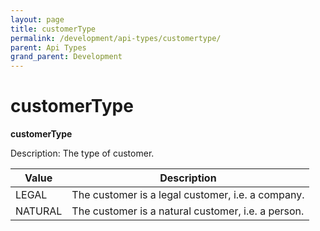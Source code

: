 ```yaml
---
layout: page
title: customerType
permalink: /development/api-types/customertype/
parent: Api Types
grand_parent: Development
---
```




# customerType 

**customerType**

Description: The type of customer.

| Value   | Description                                        |
|---------|----------------------------------------------------|
| LEGAL   | The customer is a legal customer, i.e. a company.  |
| NATURAL | The customer is a natural customer, i.e. a person. |

